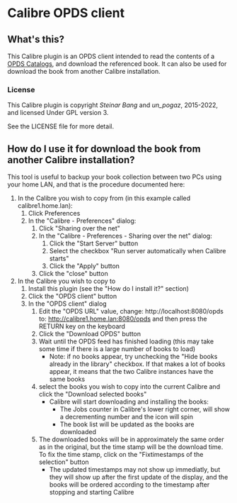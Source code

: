 # Calibre OPDS client

## What's this?

This Calibre plugin is an OPDS client intended to read the contents of a [OPDS Catalogs](https://en.wikipedia.org/wiki/Open_Publication_Distribution_System), and download the referenced book.
It can also be used for download the book from another Calibre installation.

### License
This Calibre plugin is copyright _Steinar Bang_ and _un_pogaz_, 2015-2022, and licensed Under GPL version 3.

See the LICENSE file for more detail.

## How do I use it for download the book from another Calibre installation?

This tool is useful to backup your book collection between two PCs using your home LAN, and that is the procedure documented here:

1. In the Calibre you wish to copy from (in this example called calibre1.home.lan):
    1. Click Preferences
    2. In the "Calibre - Preferences" dialog:
        1. Click "Sharing over the net"
        2. In the "Calibre - Preferences - Sharing over the net" dialog:
            1. Click the "Start Server" button
            2. Select the checkbox "Run server automatically when Calibre starts"
            3. Click the "Apply" button
        3. Click the "close" button
2. In the Calibre you wish to copy to
    1. Install this plugin (see the "How do I install it?" section)
    2. Click the "OPDS client" button
    3. In the "OPDS client" dialog
        1. Edit the "OPDS URL" value, change: http://localhost:8080/opds to: http://calibre1.home.lan:8080/opds and then press the RETURN key on the keyboard
        2. Click the "Download OPDS" button
        3. Wait until the OPDS feed has finished loading (this may take some time if there is a large number of books to load)
            - Note: if no books appear, try unchecking the "Hide books already in the library" checkbox. If that makes a lot of books appear, it means that the two Calibre instances have the same books
        4. select the books you wish to copy into the current Calibre and click the "Download selected books"
            - Calibre will start downloading and installing the books:
                - The Jobs counter in Calibre's lower right corner, will show a decrementing number and the icon will spin
                - The book list will be updated as the books are downloaded
        5. The downloaded books will be in approximately the same order as in the original, but the time stamp will be the download time. To fix the time stamp, click on the "Fixtimestamps of the selection" button
            - The updated timestamps may not show up immediatly, but they will show up after the first update of the display, and the books will be ordered according to the timestamp after stopping and starting Calibre